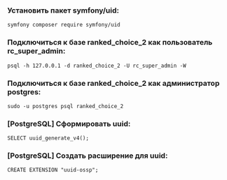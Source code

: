 

### Установить пакет symfony/uid:  

`symfony composer require symfony/uid`



### Подключиться к базе ranked_choice_2 как пользователь rc_super_admin:  

`psql -h 127.0.0.1 -d ranked_choice_2 -U rc_super_admin -W`



### Подключиться к базе ranked_choice_2 как администратор postgres:  

`sudo -u postgres psql ranked_choice_2`



### [PostgreSQL] Сформировать uuid:  

`SELECT uuid_generate_v4();`



### [PostgreSQL] Создать расширение для uuid:  

`CREATE EXTENSION "uuid-ossp";`